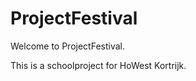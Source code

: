 ProjectFestival
===============

Welcome to ProjectFestival. 

This is a schoolproject for HoWest Kortrijk.
